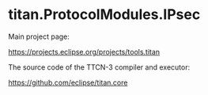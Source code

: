 # titan.ProtocolModules.IPsec

Main project page:

https://projects.eclipse.org/projects/tools.titan

The source code of the TTCN-3 compiler and executor:

https://github.com/eclipse/titan.core
